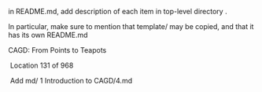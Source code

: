 in README.md, add description of each item in top-level directory .

In particular, make sure to mention that template/ may be copied, and that it has its own README.md



CAGD: From Points to Teapots

​	Location 131 of 968

​	Add md/ 1 Introduction to CAGD/4.md



